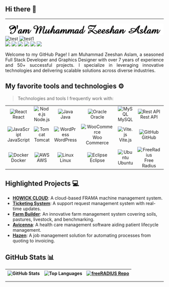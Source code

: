 ## Hi there 👋
---
<img src="MuhammadZeeshanAslam.gif" alt="MuhammadZeeshanAslam" >
<div align="justify">
	<img src="https://img.shields.io/badge/50+-Projects_Completed-blue" alt="test" height="30" style="pointer-events:none">
	<img src="https://img.shields.io/badge/7+-Years_of_Exprience-blue" alt="test1" height="30" style="pointer-events:none">
</div>


<div align="justify">
<a href="https://www.linkedin.com/in/devzami/"><img src="https://img.shields.io/badge/LinkedIn-%231DA1F2.svg?style=for-the-badge&logo=LinkedIn&logoColor=white" height="30" /></a>
<a href="https://twitter.com/devzami"><img src="https://img.shields.io/badge/Twitter-%231DA1F2.svg?style=for-the-badge&logo=Twitter&logoColor=white" height="30" /></a>
<a href="https://www.facebook.com/devzami"><img src="https://img.shields.io/badge/Facebook-%231877F2.svg?style=for-the-badge&logo=Facebook&logoColor=white" height="30" /></a>
<a href="https://www.youtube.com/c/devzami"><img src="https://img.shields.io/badge/YouTube-%23FF0000.svg?style=for-the-badge&logo=YouTube&logoColor=white" height="30" /></a>
<a href="https://www.instagram.com/devzami/"><img src="https://img.shields.io/badge/Instagram-%23E4405F.svg?style=for-the-badge&logo=Instagram&logoColor=white" height="30" /></a>
<a href="https://www.tiktok.com/@devzami"><img src="https://img.shields.io/badge/TikTok-%23EE1D52.svg?style=for-the-badge&logo=TikTok&logoColor=white" height="30" /></a>
</div>
<p align="justify">
Welcome to my GitHub Page! I am Muhammad Zeeshan Aslam, a seasoned Full Stack Developer and Graphics Designer with over 7 years of experience and 50+ successful projects. I specialize in leveraging innovative technologies and delivering scalable solutions across diverse industries.
</p>

## My favorite tools and technologies ⚙️

> Technologies and tools I frequently work with:

<table>
	<tr>
		<td align="center"><img src="https://techstack-generator.vercel.app/react-icon.svg" alt="React" width="48" height="48" /><br>React</td>
		<td align="center"><img src="https://icon.icepanel.io/Technology/svg/Node.js.svg" alt="Node.js" width="48" height="48" /><br>Node.js</td>
		<td align="center"><img src="https://techstack-generator.vercel.app/java-icon.svg" alt="Java" width="48" height="48" /><br>Java</td>
		<td align="center"><img src="https://icon.icepanel.io/Technology/svg/Oracle.svg" alt="Oracle" width="48" height="48" /><br>Oracle</td>
		<td align="center"><img src="https://techstack-generator.vercel.app/mysql-icon.svg" alt="MySQL" width="48" height="48" /><br>MySQL</td>
		<td align="center"><img src="https://techstack-generator.vercel.app/restapi-icon.svg" alt="Rest API" width="48" height="48" /><br>Rest API</td>
		<td align="center"><img src="https://skillicons.dev/icons?i=html" alt="HTML" width="48" height="48" /><br>HTML</td>
		<td align="center"><img src="https://skillicons.dev/icons?i=css" alt="CSS" width="48" height="48" /><br>CSS</td>
		<td align="center"><img src="https://skillicons.dev/icons?i=bootstrap" alt="Bootstrap" width="48" height="48" /><br>Bootstrap</td>
		<td align="center"><img src="https://skillicons.dev/icons?i=jquery" alt="jQuery" width="48" height="48" /><br>jQuery</td>
	</tr>
	<tr>
		<td align="center"><img src="https://techstack-generator.vercel.app/js-icon.svg" alt="JavaScript" width="48" height="48" /><br>JavaScript</td>
		<td align="center"><img src="https://icon.icepanel.io/Technology/svg/Apache-Tomcat.svg" alt="Tomcat" width="48" height="48" /><br>Tomcat</td>
		<td align="center"><img src="https://icon.icepanel.io/Technology/svg/WordPress.svg" alt="WordPress" width="48" height="48" /><br>WordPress</td>
		<td align="center"><img src="https://icon.icepanel.io/Technology/svg/WooCommerce.svg" alt="WooCommerce" width="48" height="48" /><br>Woo Commerce</td>
		<td align="center"><img src="https://icon.icepanel.io/Technology/svg/Vite.js.svg" alt="Vite.js" width="48" height="48" /><br>Vite.js</td>
		<td align="center"><img src="https://techstack-generator.vercel.app/github-icon.svg" alt="GitHub" width="48" height="48" /><br>GitHub</td>
		<td align="center"><img src="https://techstack-generator.vercel.app/webpack-icon.svg" alt="Webpack" width="48" height="48" /><br>Webpack</td>
		<td align="center"><img src="https://techstack-generator.vercel.app/eslint-icon.svg" alt="ESLint" width="48" height="48" /><br>ESLint</td>
		<td align="center"><img src="https://skillicons.dev/icons?i=postman" alt="Postman" width="48" height="48" /><br>Postman</td>
		<td align="center"><img src="https://www.svgrepo.com/show/373845/mongo.svg" alt="MongoDB" width="48" height="48" /><br>MongoDB</td>
	</tr>
	<tr>
		<td align="center"><img src="https://techstack-generator.vercel.app/docker-icon.svg" alt="Docker" width="48" height="48" /><br>Docker</td>
		<td align="center"><img src="https://techstack-generator.vercel.app/aws-icon.svg" alt="AWS" width="48" height="48" /><br>AWS</td>
		<td align="center"><img src="https://www.svgrepo.com/show/349437/linux.svg" alt="Linux" width="48" height="48" /><br>Linux</td>
		<td align="center"><img src="https://icon.icepanel.io/Technology/svg/Eclipse-IDE.svg" alt="Eclipse" width="48" height="48" /><br>Eclipse</td>
		<td align="center"><img src="https://icon.icepanel.io/Technology/svg/Ubuntu.svg" alt="Ubuntu" width="48" height="48" /><br>Ubuntu</td>
		<td align="center"><img src="https://www.freeradius.org/img/octo-signal.svg" alt="FreeRadius" width="48" height="48" /><br>Free Radius</td>
		<td align="center"><img src="https://icon.icepanel.io/Technology/svg/Debian.svg" alt="Debian" width="48" height="48" /><br>Debian</td>
		<td align="center"><img src="https://icon.icepanel.io/Technology/svg/CentOS.svg" alt="CentOS" width="48" height="48" /><br>CentOS</td>
		<td align="center"><img src="https://icon.icepanel.io/Technology/svg/Apache.svg" alt="CentOS" width="48" height="48" /><br>Apache2</td>
		<td align="center"><img src="https://techstack-generator.vercel.app/nginx-icon.svg" alt="Node.js" width="48" height="48" /><br>Nginx</td>
	</tr>
</table>

## Highlighted Projects 💻

- **[HOWICK CLOUD](#)**: A cloud-based FRAMA machine management system.
- **[Ticketing System](#)**: A support request management system with real-time updates.
- **[Farm Builder](#)**: An innovative farm management system covering soils, pastures, livestock, and benchmarking.
- **[Avicenna](#)**: A health care management software aiding patient lifecycle management.
- **[Hazen](#)**: A job management solution for automating processes from quoting to invoicing.

## GitHub Stats 📊

| <picture><img src="https://github-readme-stats.vercel.app/api?username=devzami&show_icons=true&hide_border=true&hide=stars,contribs&rank_icon=github" alt="GitHub Stats" /></picture> | <picture><img src="https://github-readme-stats.vercel.app/api/top-langs/?username=devzami&layout=compact&show_icons=true&hide_border=true" alt="Top Languages" /></picture> | <a href="https://github.com/devzami/freeRADIUS"><img src="https://github-readme-stats.vercel.app/api/pin/?username=devzami&repo=freeRADIUS&show_icons=true&hide_border=true" alt="freeRADIUS Repo" /></a> |
| :--: | :--: | :--: |





---
